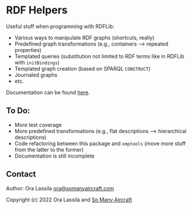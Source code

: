 # RDF Helpers

Useful stuff when programming with RDFLib:
- Various ways to manipulate RDF graphs (shortcuts, really)
- Predefined graph transformations (e.g., containers --> repeated properties)
- Templated queries (substitution not limited to RDF terms like in RDFLib with `initBindings`)
- Templated graph creation (based on SPARQL `CONSTRUCT`)
- Journaled graphs
- etc.

Documentation can be found [here](https://rdf-helpers.readthedocs.io/en/latest/).

## To Do:
- More test coverage
- More predefined transformations (e.g., flat descriptions --> hierarchical descriptions)
- Code refactoring between this package and `xmptools` (move more stuff from the latter to the former)
- Documentation is still incomplete

## Contact

Author: Ora Lassila <ora@somanyaircraft.com>

Copyright (c) 2022 Ora Lassila and [So Many Aircraft](https://www.somanyaircraft.com/)
